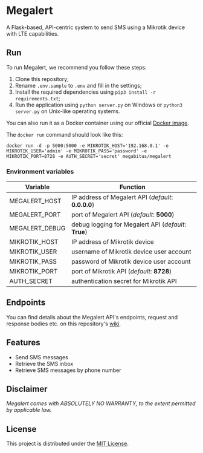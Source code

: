 # Megalert

A Flask-based, API-centric system to send SMS using a Mikrotik device with LTE capabilities.

## Run

To run Megalert, we recommend you follow these steps:
1. Clone this repository;
2. Rename `.env.sample` to `.env` and fill in the settings;
3. Install the required dependencies using `pip3 install -r requirements.txt`;
4. Run the application using `python server.py` on Windows or `python3 server.py` on Unix-like operating systems.

You can also run it as a Docker container using our official [Docker image](https://hub.docker.com/r/megabitus/megalert).

The `docker run` command should look like this:

```
docker run -d -p 5000:5000 -e MIKROTIK_HOST='192.168.0.1' -e MIKROTIK_USER='admin' -e MIKROTIK_PASS='password' -e MIKROTIK_PORT=8728 -e AUTH_SECRET='secret' megabitus/megalert
```

### Environment variables

Variable        | Function
--------------- | --------
MEGALERT_HOST   | IP address of Megalert API (_default_: **0.0.0.0**)
MEGALERT_PORT   | port of Megalert API (_default_: **5000**)
MEGALERT_DEBUG  | debug logging for Megalert API (_default_: **True**) 
MIKROTIK_HOST   | IP address of Mikrotik device
MIKROTIK_USER   | username of Mikrotik device user account
MIKROTIK_PASS   | password of Mikrotik device user account
MIKROTIK_PORT   | port of Mikrotik API (_default_: **8728**)
AUTH_SECRET     | authentication secret for Mikrotik API

## Endpoints

You can find details about the Megalert API's endpoints, request and response bodies etc. on this repository's [wiki](https://github.com/megabitus98/megalert/wiki).

## Features

* Send SMS messages
* Retrieve the SMS inbox
* Retrieve SMS messages by phone number

## Disclaimer

_Megalert comes with ABSOLUTELY NO WARRANTY, to the extent permitted by applicable law._

## License

This project is distributed under the [MIT License](https://github.com/megabitus98/megalert/blob/main/LICENSE). 
